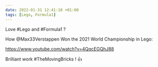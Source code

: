 ```yaml
---
date: 2022-01-31 12:41:10 +01:00
tags: [Lego, Formula1]
---
```


Love #Lego and #Formula1 ?

How @Max33Verstappen Won the 2021 World Championship in Lego:

https://www.youtube.com/watch?v=4QqcEGQhJ88

Brilliant work #TheMovingBricks ! 👍
